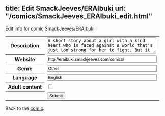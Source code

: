 title: Edit SmackJeeves/ERAIbuki
url: "/comics/SmackJeeves_ERAIbuki_edit.html"
---
Edit info for comic SmackJeeves/ERAIbuki

<form name="comic" action="http://gaepostmail.appspot.com/comic/" method="post">
<table class="comicinfo">
<tr>
<th>Description</th><td><textarea name="description" cols="40" rows="3">A short story about a girl with a kind heart who is faced against a world that's just too strong for her to fight. But it doesn't stop her from trying. Updates DAILY This comic is now a Premium Comic on Manga Magazine! :) If it isn't too much trouble, please give the comic one click over there too! :)</textarea></td>
</tr>
<tr>
<th>Website</th><td><input type="text" name="url" value="http://eraibuki.smackjeeves.com/comics/" size="40"/></td>
</tr>
<tr>
<th>Genre</th><td><input type="text" name="genre" value="Other" size="40"/></td>
</tr>
<tr>
<th>Language</th><td><input type="text" name="language" value="English" size="40"/></td>
</tr>
<tr>
<th>Adult content</th><td><input type="checkbox" name="adult" value="adult" /></td>
</tr>
<tr>
<th></th><td>
<input type="hidden" name="comic" value="SmackJeeves_ERAIbuki" />
<input type="submit" name="submit" value="Submit" />
</td>
</tr>
</table>
</form>

Back to the [comic](SmackJeeves_ERAIbuki.html).
